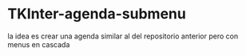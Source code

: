 # TKInter-agenda-submenu
la idea es crear una agenda similar al del repositorio anterior pero con menus en cascada
